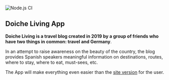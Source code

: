 ![Node.js CI](https://github.com/manuelsanchez2/doicheliving-app/workflows/Node.js%20CI/badge.svg?branch=master)

## Doiche Living App

**Doiche Living is a travel blog created in 2019 by a group of friends who have two things in common: travel and Germany**.

In an attempt to raise awareness on the beauty of the country, the blog provides Spanish speakers meaningful information on destinations, routes, where to stay, where to eat, must-sees, etc.

The App will make everything even easier than the [site version](https://www.doicheliving.com/) for the user.
